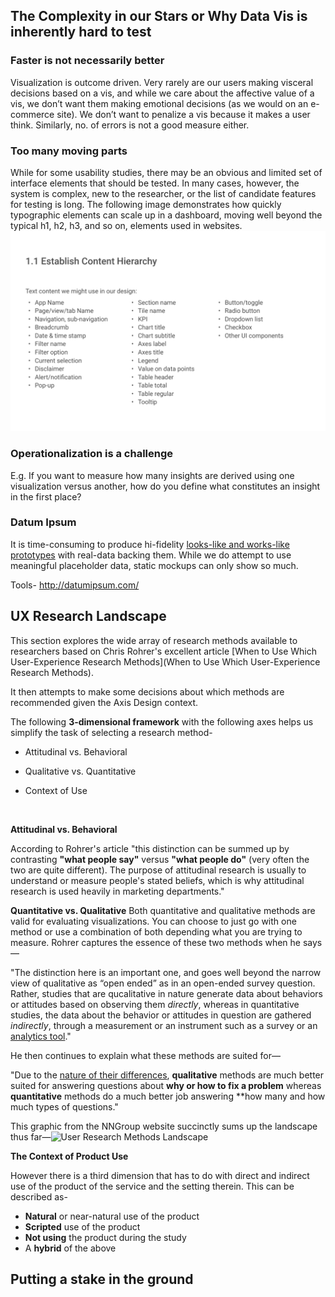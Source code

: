 ## The Complexity in our Stars or Why Data Vis is inherently hard to test
### Faster is not necessarily better

Visualization is outcome driven. Very rarely are our users making  visceral decisions based on a vis, and while we care about the affective value of a vis, we don’t want them making emotional decisions (as we would on an e-commerce site). We don’t want to penalize a vis because it makes a user think. Similarly, no. of errors is not a good measure either.

### Too many moving parts
While for some usability studies, there may be an obvious and limited set of interface elements that should be tested. In many cases, however, the system is complex, new to the researcher, or the list of candidate features for testing is long. The following image demonstrates how quickly typographic elements can scale up in a dashboard, moving well beyond the typical h1, h2, h3, and so on,  elements used in websites.
![](../Assets/images/Chart-UI-components.png)

### Operationalization is a challenge
E.g. If you want to measure how many insights are derived using one visualization versus another, how do you define what constitutes an insight in the first place? 

### Datum Ipsum

It is time-consuming to produce hi-fidelity [looks-like and works-like prototypes](https://dschool-old.stanford.edu/groups/k12/wiki/e7aa3/Looks_likeWorks_like.html) with real-data backing them. While we do attempt to use meaningful placeholder data,  static mockups can only show so much.

Tools- http://datumipsum.com/



## UX Research Landscape

This section explores the wide array of research methods available to researchers based on Chris Rohrer's excellent article [When to Use Which User-Experience Research Methods](When to Use Which User-Experience Research Methods).

It then attempts to make some decisions about which methods are recommended given the Axis Design context.

The following **3-dimensional framework** with the following axes helps us simplify the task of selecting a research method- 

- Attitudinal vs. Behavioral

- Qualitative vs. Quantitative

- Context of Use

  ​


**Attitudinal vs. Behavioral**

According to Rohrer's article "this distinction can be summed up by contrasting **"what people say"** versus **"what people do"** (very often the two are quite different). The purpose of attitudinal research is usually to understand or measure people's stated beliefs, which is why attitudinal research is used heavily in marketing departments."



**Quantitative vs. Qualitative**
Both quantitative and qualitative methods are valid for evaluating visualizations. You can choose to just go with one method or use a combination of both depending what you are trying to measure. Rohrer captures the essence of these two methods when he says—

"The distinction here is an important one, and goes well beyond the narrow view of qualitative as “open ended” as in an open-ended survey question.  Rather, studies that are qucalitative in nature generate data about behaviors or attitudes based on observing them *directly*, whereas in quantitative studies, the data about the behavior or attitudes in question are gathered *indirectly*, through a measurement or an instrument such as a survey or an [analytics tool](https://www.nngroup.com/articles/analytics-user-experience/)." 

He then continues to explain what these methods are suited for—

"Due to the [nature of their differences](http://www.nngroup.com/articles/risks-of-quantitative-studies/), **qualitative** methods are much better suited for answering questions about **why or how to fix a problem** whereas **quantitative** methods do a much better job answering **how many and how much types of questions."



This graphic from the NNGroup website succinctly sums up the landscape thus far—![User Research Methods Landscape](https://s3.amazonaws.com/media.nngroup.com/media/editor/2014/10/10/ux-landscape-questions.png)

**The Context of Product Use**

However there is a third dimension that has to do with direct and indirect use of the product of the service and the setting therein. This can be described as-

- **Natural** or near-natural use of the product
- **Scripted** use of the product
- **Not using** the product during the study
- A **hybrid** of the above



## Putting a stake in the ground
